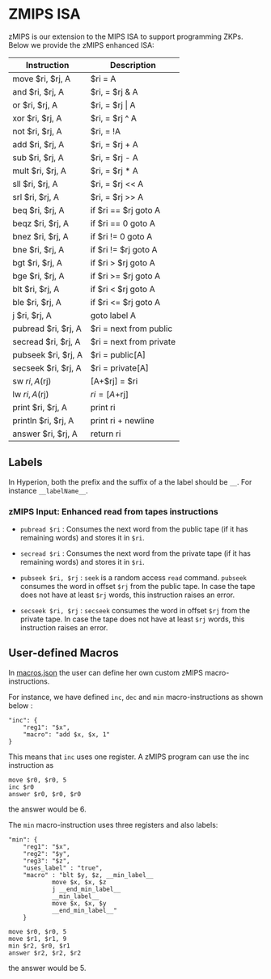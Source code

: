 # ZMIPS ISA
zMIPS is our extension to the MIPS ISA to support programming ZKPs. Below we provide the zMIPS enhanced ISA:

| Instruction         | Description                 |
|---------------------|-----------------------------|
| move $ri, $rj, A    | $ri = A                     |
| and $ri, $rj, A     | $ri, = $rj & A              |
| or $ri, $rj, A      | $ri, = $rj \| A             |
| xor $ri, $rj, A     | $ri, = $rj ^ A              |
| not $ri, $rj, A     | $ri, = !A                   |
| add $ri, $rj, A     | $ri, = $rj + A              |
| sub $ri, $rj, A     | $ri, = $rj - A              |
| mult $ri, $rj, A    | $ri, = $rj * A              |
| sll $ri, $rj, A     | $ri, = $rj << A             |
| srl $ri, $rj, A     | $ri, = $rj >> A             |
| beq $ri, $rj, A     | if $ri == $rj goto A        |
| beqz $ri, $rj, A    | if $ri == 0 goto A          |
| bnez $ri, $rj, A    | if $ri != 0 goto A          |
| bne $ri, $rj, A     | if $ri != $rj goto A        |
| bgt $ri, $rj, A     | if $ri > $rj goto A         |
| bge $ri, $rj, A     | if $ri >= $rj goto A        |
| blt $ri, $rj, A     | if $ri < $rj goto A         |
| ble $ri, $rj, A     | if $ri <= $rj goto A        |
| j $ri, $rj, A       | goto label A                |
| pubread $ri, $rj, A | $ri = next from public 		|
| secread $ri, $rj, A | $ri = next from private		|
| pubseek $ri, $rj, A | $ri = public[A]				|
| secseek $ri, $rj, A | $ri = private[A]	   		|
| sw $ri, A($rj)      | [A+$rj] = $ri               |
| lw $ri, A($rj)      | $ri = [A+$rj]               |
| print $ri, $rj, A   | print ri	                |
| println $ri, $rj, A | print ri + newline	        |
| answer $ri, $rj, A  | return ri                   |


## Labels
In Hyperion, both the prefix and the suffix of a the label should be `__`. For instance `__labelName__`.

### zMIPS Input: Enhanced read from tapes instructions
* `pubread $ri` : Consumes the next word from the public tape (if it has remaining words) and stores it in `$ri`.

* `secread $ri` : Consumes the next word from the private tape (if it has remaining words) and stores it in `$ri`.

* `pubseek $ri, $rj` : `seek` is a random access `read` command. `pubseek` consumes the word in offset `$rj` from the public tape. In case the tape does not have at least `$rj` words, this instruction raises an error.

* `secseek $ri, $rj` : `secseek` consumes the word in offset `$rj` from the private tape. In case the tape does not have at least `$rj` words, this instruction raises an error.



## User-defined Macros
In [macros.json](https://github.com/TrustworthyComputing/Hyperion/blob/master/framework/hyperion/src/macros.json) the user can define her own custom zMIPS macro-instructions.

For instance, we have defined `inc`, `dec` and `min` macro-instructions as shown below :
```
"inc": {
    "reg1": "$x",
    "macro": "add $x, $x, 1"
}
```
This means that `inc` uses one register. A zMIPS program can use the inc instruction as
```
move $r0, $r0, 5
inc $r0
answer $r0, $r0, $r0
```
the answer would be 6.

The `min` macro-instruction uses three registers and also labels:
``` 
"min": {
    "reg1": "$x",
    "reg2": "$y",
    "reg3": "$z",
    "uses_label" : "true",
    "macro" : "blt $y, $z, __min_label__
            move $x, $x, $z
            j __end_min_label__
            __min_label__
            move $x, $x, $y
            __end_min_label__"
    }
``` 
```
move $r0, $r0, 5
move $r1, $r1, 9
min $r2, $r0, $r1
answer $r2, $r2, $r2
```
the answer would be 5.

